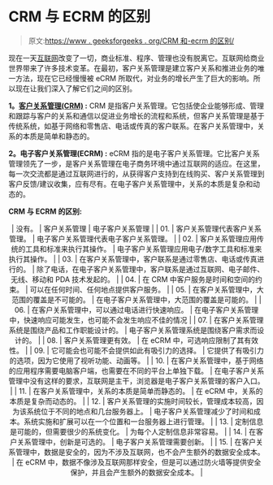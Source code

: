 # CRM 与 ECRM 的区别

> 原文:[https://www . geeksforgeeks . org/CRM 和-ecrm 的区别/](https://www.geeksforgeeks.org/difference-between-crm-and-ecrm/)

现在一天[互联网](https://www.geeksforgeeks.org/the-internet-and-the-web/)改变了一切，商业标准、程序、管理也没有脱离它。互联网给商业世界带来了许多技术变革。在最初，客户关系管理是建立客户关系和推进业务的唯一方法，现在它已经慢慢被 eCRM 所取代，对业务的增长产生了巨大的影响。所以现在让我们深入了解它们之间的区别。

**1。[客户关系管理(CRM)](https://www.geeksforgeeks.org/customer-relationship-management-crm/) :**
CRM 是指客户关系管理。它包括使企业能够形成、管理和跟踪与客户的关系和通信以促进业务增长的流程和系统，但客户关系管理是基于传统系统，如基于网络和零售店、电话或传真的客户联系。在客户关系管理中，关系的本质是简单和静态的。

**2。电子客户关系管理(ECRM) :**
eCRM 指的是电子客户关系管理。它比客户关系管理领先了一步，是客户关系管理在电子商务环境中通过互联网的适应。在这里，每一次交流都是通过互联网进行的，从获得客户支持到在线购买、客户关系管理到客户反馈/建议收集，应有尽有。在电子客户关系管理中，关系的本质是复杂和动态的。

**CRM 与 ECRM 的区别:**

<center>

| 没有。 | 客户关系管理 | 电子客户关系管理 |
| 01. | 客户关系管理代表客户关系管理。 | 电子客户关系管理代表电子客户关系管理。 |
| 02. | 客户关系管理应用传统的工具和标准来执行其操作。 | 电子客户关系管理应用电子/数字工具和标准来执行其操作。 |
| 03. | 在客户关系管理中，客户联系是通过零售店、电话或传真进行的。 | 除了电话，在电子客户关系管理中，客户联系是通过互联网、电子邮件、无线、移动和 PDA 技术发起的。 |
| 04. | 在 CRM 中客户服务是时间和空间的约束。 | 可以在任何时间、任何地点提供客户服务。 |
| 05. | 在客户关系管理中，大范围的覆盖是不可能的。 | 在电子客户关系管理中，大范围的覆盖是可能的。 |
| 06. | 在客户关系管理中，可以通过电话进行快速响应。 | 在电子客户关系管理中，快速响应可能发生，也可能不会发生响应不佳的情况 |
| 07. | 在客户关系管理系统是围绕产品和工作职能设计的。 | 电子客户关系管理系统是围绕客户需求而设计的。 |
| 08. | 客户关系管理更有效。 | 在 eCRM 中，可选响应限制了其有效性。 |
| 09. | 它可能会也可能不会提供如此有吸引力的选择。 | 它提供了有吸引力的选项，因为它使用了视听功能、动画等。 |
| 10. | 在客户关系管理中，基于网络的应用程序需要电脑客户端，也需要在不同的平台上单独下载。 | 在电子客户关系管理中没有这样的要求，互联网是主干，浏览器是电子客户关系管理的客户入口。 |
| 11. | 在客户关系管理中，关系的本质是简单而静态的。 | 在 eCRM 中，关系的本质是复杂而动态的。 |
| 12. | 客户关系管理的实施时间较长，管理成本较高，因为该系统位于不同的地点和几台服务器上。 | 电子客户关系管理减少了时间和成本。系统实施和扩展可以在一个位置和一台服务器上进行管理。 |
| 13. | 定制信息是可能的，但需要很少的系统变化。 | 为每个人定制信息非常容易。 |
| 14. | 在客户关系管理中，创新是可选的。 | 电子客户关系管理需要创新。 |
| 15. | 在客户关系管理中，数据是安全的，因为不涉及互联网，也不会产生额外的数据安全成本。 | 在 eCRM 中，数据不像涉及互联网那样安全，但是可以通过防火墙等提供安全保护，并且会产生额外的数据安全成本。 |

</center>
